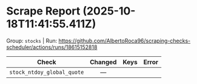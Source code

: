 # Scrape Report (2025-10-18T11:41:55.411Z)

Group: `stocks`  |  Run: https://github.com/AlbertoRoca96/scraping-checks-scheduler/actions/runs/18615152818

| Check | Changed | Keys | Error |
|---|:---:|:--|:--|
| `stock_ntdoy_global_quote` | — |  |  |
